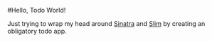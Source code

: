 #Hello, Todo World!

Just trying to wrap my head around [Sinatra](http://www.sinatrarb.com/) and [Slim](http://slim-lang.com/) by creating an obligatory todo app.